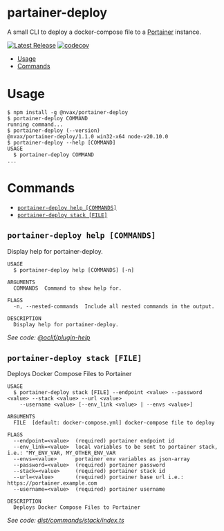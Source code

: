 partainer-deploy
=================

A small CLI to deploy a docker-compose file to a [Portainer](https://www.portainer.io/) instance.

[![Latest Release](https://gitlab.com/nvax/portainer-deployer/-/badges/release.svg)](https://www.npmjs.com/package/@nvax/portainer-deploy)
[![codecov](https://codecov.io/gitlab/nvax/portainer-deployer/graph/badge.svg?token=GISRSV96RO)](https://codecov.io/gitlab/nvax/portainer-deployer) 

<!-- toc -->
* [Usage](#usage)
* [Commands](#commands)
<!-- tocstop -->

# Usage
<!-- usage -->
```sh-session
$ npm install -g @nvax/portainer-deploy
$ portainer-deploy COMMAND
running command...
$ portainer-deploy (--version)
@nvax/portainer-deploy/1.1.0 win32-x64 node-v20.10.0
$ portainer-deploy --help [COMMAND]
USAGE
  $ portainer-deploy COMMAND
...
```
<!-- usagestop -->

# Commands
<!-- commands -->
* [`portainer-deploy help [COMMANDS]`](#portainer-deploy-help-commands)
* [`portainer-deploy stack [FILE]`](#portainer-deploy-stack-file)

## `portainer-deploy help [COMMANDS]`

Display help for portainer-deploy.

```
USAGE
  $ portainer-deploy help [COMMANDS] [-n]

ARGUMENTS
  COMMANDS  Command to show help for.

FLAGS
  -n, --nested-commands  Include all nested commands in the output.

DESCRIPTION
  Display help for portainer-deploy.
```

_See code: [@oclif/plugin-help](https://github.com/oclif/plugin-help/blob/v6.0.8/lib/commands/help.ts)_

## `portainer-deploy stack [FILE]`

Deploys Docker Compose Files to Portainer

```
USAGE
  $ portainer-deploy stack [FILE] --endpoint <value> --password <value> --stack <value> --url <value>
    --username <value> [--env_link <value> | --envs <value>]

ARGUMENTS
  FILE  [default: docker-compose.yml] docker-compose file to deploy

FLAGS
  --endpoint=<value>  (required) portainer endpoint id
  --env_link=<value>  local variables to be sent to portainer stack, i.e.: "MY_ENV_VAR, MY_OTHER_ENV_VAR
  --envs=<value>      portainer env variables as json-array
  --password=<value>  (required) portainer password
  --stack=<value>     (required) portainer stack id
  --url=<value>       (required) portainer base url i.e.: https://portainer.example.com
  --username=<value>  (required) portainer username

DESCRIPTION
  Deploys Docker Compose Files to Portainer
```

_See code: [dist/commands/stack/index.ts](https://gitlab.com/nvax/portainer-deployer/blob/v1.1.0/dist/commands/stack/index.ts)_
<!-- commandsstop -->

